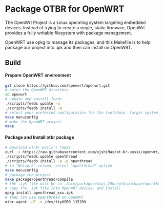 Package OTBR for OpenWRT
====================

The OpenWrt Project is a Linux operating system targeting embedded devices. Instead of trying to create a single, static firmware, OpenWrt provides a fully writable filesystem with package management.

OpenWRT use opkg to manage its packages, and this Makefile is to help package our project into .ipk and then can install on OpenWRT.

Build
-----

#### Prepare OpenWRT environment

```sh
git clone https://github.com/openwrt/openwrt.git
# enter the OpenWRT directory
cd openwrt
# update and install feeds
./scripts/feeds update -a
./scripts/feeds install -a
# select your preferred configuration for the toolchain, target system & firmware packages.
make menuconfig
# make the OpenWRT project
make
```
#### Package and Install otbr package

```sh
# Download ot-br-posix's feeds
curl -s https://raw.githubusercontent.com/xjshiMax/ot-br-posix/openwrt/feeds.conf >> feeds.conf
./scripts/feeds update openthread
./scripts/feeds install -a -p openthread
# in "Network" column, select "openthread" option
make menuconfig
# package the project
make package/openthread/compile
# the .ipk file will be in ./bin/packages/mips_24kc/otbrpackage/openthread_xxx.ipk
# copy the .ipk file into OpenWRT device, and install
opkg install openthread_xxx.ipk
# then can use openthread on OpenWRT
otbr-agent -d7 -v /dev/ttyUSB0 115200
```
